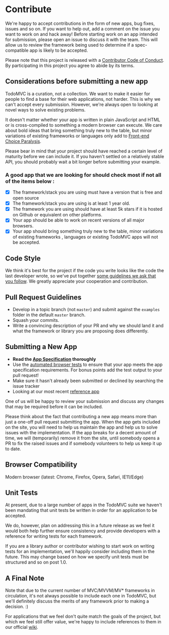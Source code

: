 # Contribute

We're happy to accept contributions in the form of new apps, bug fixes, issues and so on. If you want to help out, add a comment on the issue you want to work on and hack away! Before starting work on an app intended for submission, please open an issue to discuss it with the team. This will allow us to review the framework being used to determine if a spec-compatible app is likely to be accepted.

Please note that this project is released with a [Contributor Code of Conduct](code-of-conduct.md). By participating in this project you agree to abide by its terms.


## Considerations before submitting a new app

TodoMVC is a curation, not a collection. We want to make it easier for people to
find a base for their web applications, not harder. This is why we can't accept
every submission. However, we're always open to looking at novel ways to solve
existing problems.

It doesn't matter whether your app is written in plain JavaScript and HTML or is cross-compiled to
something a modern browser can execute. We care about bold ideas
that bring something truly new to the table, but minor variations of existing
frameworks or languages only add to [Front-end Choice
Paralysis](http://addyosmani.com/blog/front-end-choice-paralysis/).

Please bear in mind that your project should have reached a certain level of
maturity before we can include it. If you haven't settled on a relatively stable
API, you should probably wait a bit longer before submitting your example.

### A good app that we are looking for should check most if not all of the items below :

- [x] The framework/stack you are using must have a version that is free and open source
- [x] The framework/stack you are using is at least 1 year old.
- [x] The framework you are using should have at least 5k stars if it is hosted on Github or equivalent on other platforms.
- [x] Your app should be able to work on recent versions of all major browsers.
- [x] Your app should bring something truly new to the table, minor variations of existing frameworks , languages or existing TodoMVC apps will not be accepted.

## Code Style

We think it's best for the project if the code you write looks like the code the last developer wrote, so we've put together [some guidelines we ask that you follow](https://github.com/tastejs/todomvc/blob/master/codestyle.md). We greatly appreciate your cooperation and contribution.


## Pull Request Guidelines

- Develop in a topic branch (not `master`) and submit against the `examples` folder in the default `master` branch.
- Squash your commits.
- Write a convincing description of your PR and why we should land it and what the framework or library you are proposing does differently.


## Submitting a New App

- **Read the [App Specification](app-spec.md) thoroughly**
- Use the [automated browser tests](/tests) to ensure that your app meets the app specification requirements. For bonus points add the test output to your pull request!
- Make sure it hasn't already been submitted or declined by searching the issue tracker
- Looking at our most recent [reference app](https://github.com/tastejs/todomvc/tree/master/examples/backbone)

One of us will be happy to review your submission and discuss any changes that may be required before it can be included.

Please think about the fact that contributing a new app means more than just a one-off pull request submitting the app. When the app gets included on the site, you will need to help us maintain the app and help us to solve issues with the implementation.
If the app breaks for a decent amount of time, we will (temporarily) remove it from the site, until somebody opens a PR to fix the raised issues and if somebody volunteers to help us keep it up to date.

## Browser Compatibility

Modern browser (latest: Chrome, Firefox, Opera, Safari, IE11/Edge)


## Unit Tests

At present, due to a large number of apps in the TodoMVC suite we haven't been mandating that unit tests be written in order for an application to be accepted.

We do, however, plan on addressing this in a future release as we feel it would both help further ensure consistency and provide developers with a reference for writing tests for each framework.

If you are a library author or contributor wishing to start work on writing tests for an implementation, we'll happily consider including them in the future. This may change based on how we specify unit tests must be structured and so on post 1.0.


## A Final Note

Note that due to the current number of MVC/MVVM/MV* frameworks in circulation, it's not always possible to include each one in TodoMVC, but we'll definitely discuss the merits of any framework prior to making a decision. :)

For applications that we feel don't quite match the goals of the project, but which we feel still offer value, we're happy to include references to them in our official [wiki](https://github.com/tastejs/todomvc/wiki/Other-implementations).
